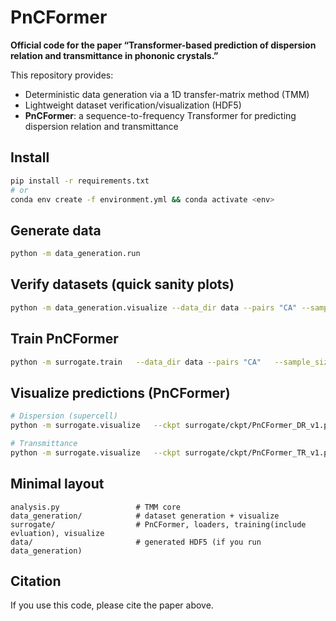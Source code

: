# PnCFormer

**Official code for the paper “Transformer-based prediction of dispersion relation and transmittance in phononic crystals.”**

This repository provides:
- Deterministic data generation via a 1D transfer-matrix method (TMM)
- Lightweight dataset verification/visualization (HDF5)
- **PnCFormer**: a sequence-to-frequency Transformer for predicting dispersion relation and transmittance

## Install
```bash
pip install -r requirements.txt
# or
conda env create -f environment.yml && conda activate <env>
```

## Generate data
```bash
python -m data_generation.run
```

## Verify datasets (quick sanity plots)
```bash
python -m data_generation.visualize --data_dir data --pairs "CA" --sample_size 20000 --freq_size 1000 --indices 0:3
```

## Train PnCFormer
```bash
python -m surrogate.train   --data_dir data --pairs "CA"   --sample_size 20000 --freq_size 500   --target dispersion_relation_supercell   --batch_size 32 --max_seq_len 14   --epochs 50 --lr 1e-4 --min_lr 1e-6   --save_name PnCFormer_DR_v1
```

## Visualize predictions (PnCFormer)
```bash
# Dispersion (supercell)
python -m surrogate.visualize   --ckpt surrogate/ckpt/PnCFormer_DR_v1.pth   --data_dir data --pairs "CA"   --sample_size 20000 --freq_size 500   --target dispersion_relation_supercell   --indices 0:3

# Transmittance
python -m surrogate.visualize   --ckpt surrogate/ckpt/PnCFormer_TR_v1.pth   --data_dir data --pairs "CA"   --sample_size 20000 --freq_size 500   --target transmittance   --indices 10,20,30 --no_clamp_pi
```

## Minimal layout
```
analysis.py                 # TMM core
data_generation/            # dataset generation + visualize
surrogate/                  # PnCFormer, loaders, training(include evluation), visualize
data/                       # generated HDF5 (if you run data_generation)
```

## Citation
If you use this code, please cite the paper above.

